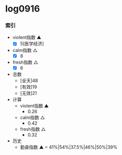 # log0916

### 索引

- violent指数 ▲
    * [x] 5[医学经济]
- calm指数 △
    * [x] 8
- fresh指数 △
    * [x] 6
- 总数
    * [全天]48
    * [有效]19
    * [无效]21
- 计算
    + violent指数 ▲
        * 0.26
    + calm指数 △
        * 0.42
    + fresh指数 △
        * 0.32
- 历史
    + 勤奋指数 ▲ = 41%|54%|37.5%|46%|50%|39%
